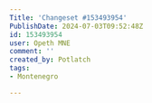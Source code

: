 ```yaml
---
Title: 'Changeset #153493954'
PublishDate: 2024-07-03T09:52:48Z
id: 153493954
user: Opeth MNE
comment: ''
created_by: Potlatch
tags:
- Montenegro

---
```

